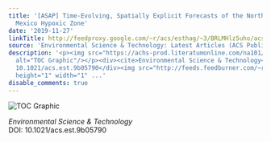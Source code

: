 ```yaml
---
title: '[ASAP] Time-Evolving, Spatially Explicit Forecasts of the Northern Gulf of
  Mexico Hypoxic Zone'
date: '2019-11-27'
linkTitle: http://feedproxy.google.com/~r/acs/esthag/~3/BRLMHlz5uho/acs.est.9b05790
source: 'Environmental Science & Technology: Latest Articles (ACS Publications)'
description: '<p><img src="https://achs-prod.literatumonline.com/na101/home/literatum/publisher/achs/journals/content/esthag/0/esthag.ahead-of-print/acs.est.9b05790/20191127/images/medium/es9b05790_0003.gif"
  alt="TOC Graphic"/></p><div><cite>Environmental Science & Technology</cite></div><div>DOI:
  10.1021/acs.est.9b05790</div><img src="http://feeds.feedburner.com/~r/acs/esthag/~4/BRLMHlz5uho"
  height="1" width="1" ...'
disable_comments: true
---
```

<p><img src="https://achs-prod.literatumonline.com/na101/home/literatum/publisher/achs/journals/content/esthag/0/esthag.ahead-of-print/acs.est.9b05790/20191127/images/medium/es9b05790_0003.gif" alt="TOC Graphic"/></p><div><cite>Environmental Science & Technology</cite></div><div>DOI: 10.1021/acs.est.9b05790</div><img src="http://feeds.feedburner.com/~r/acs/esthag/~4/BRLMHlz5uho" height="1" width="1" ...